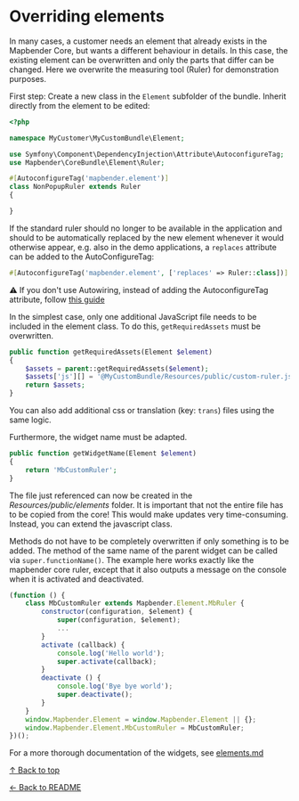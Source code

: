 # Overriding elements

In many cases, a customer needs an element that already exists in the Mapbender Core, but wants a different behaviour in details.
In this case, the existing element can be overwritten and only the parts that differ can be changed. Here we overwrite the measuring tool (Ruler) for demonstration purposes.

First step: Create a new class in the `Element` subfolder of the bundle. Inherit directly from the element to be edited:

```php
<?php

namespace MyCustomer\MyCustomBundle\Element;

use Symfony\Component\DependencyInjection\Attribute\AutoconfigureTag;
use Mapbender\CoreBundle\Element\Ruler;

#[AutoconfigureTag('mapbender.element')]
class NonPopupRuler extends Ruler
{

}
```

If the standard ruler should no longer to be available in the application and should to be automatically replaced by the new element whenever it would otherwise appear, e.g. also in the demo applications, a `replaces` attribute can be added to the AutoConfigureTag:

```php
#[AutoconfigureTag('mapbender.element', ['replaces' => Ruler::class])]
```

:warning: If you don't use Autowiring, instead of adding the AutoconfigureTag attribute, follow [this guide](../architecture/bundles-without-autoconfiguration.md#registering-an-element)

In the simplest case, only one additional JavaScript file needs to be included in the element class. To do this, `getRequiredAssets` must be overwritten.

```php
public function getRequiredAssets(Element $element)
{
    $assets = parent::getRequiredAssets($element);
    $assets['js'][] = '@MyCustomBundle/Resources/public/custom-ruler.js';
    return $assets;
}
```

You can also add additional css or translation (key: `trans`) files using the same logic.

Furthermore, the widget name must be adapted.

```php
public function getWidgetName(Element $element)
{
    return 'MbCustomRuler';
}
```

The file just referenced can now be created in the *Resources/public/elements* folder. It is important that not the entire file has to be copied from the core! This would make updates very time-consuming. Instead, you can extend the javascript class.

Methods do not have to be completely overwritten if only something is to be added. The method of the same name of the parent widget can be called via `super.functionName()`. The example here works exactly like the mapbender core ruler, except that it also outputs a message on the console when it is activated and deactivated.

```js
(function () {
    class MbCustomRuler extends Mapbender.Element.MbRuler {
        constructor(configuration, $element) {
            super(configuration, $element);
            ...
        }
        activate (callback) {
            console.log('Hello world');
            super.activate(callback);
        }
        deactivate () {
            console.log('Bye bye world');
            super.deactivate();
        }
    }
    window.Mapbender.Element = window.Mapbender.Element || {};
    window.Mapbender.Element.MbCustomRuler = MbCustomRuler;
})();
```

For a more thorough documentation of the widgets, see [elements.md](elements.md)

[↑ Back to top](#overriding-elements)

[← Back to README](../README.md)
